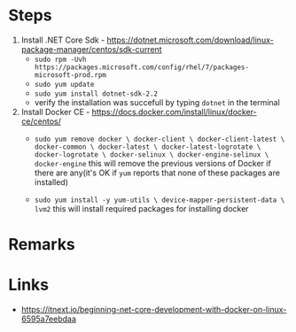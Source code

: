 
# Steps
1. Install .NET Core Sdk - https://dotnet.microsoft.com/download/linux-package-manager/centos/sdk-current
    - ``sudo rpm -Uvh https://packages.microsoft.com/config/rhel/7/packages-microsoft-prod.rpm``
    - ``sudo yum update``
    - ``sudo yum install dotnet-sdk-2.2``
    - verify the installation was succefull by typing ``dotnet`` in the terminal
2. Install Docker CE - https://docs.docker.com/install/linux/docker-ce/centos/
    - ``sudo yum remove docker \
                  docker-client \
                  docker-client-latest \
                  docker-common \
                  docker-latest \
                  docker-latest-logrotate \
                  docker-logrotate \
                  docker-selinux \
                  docker-engine-selinux \
                  docker-engine`` this will remove the previous versions of Docker if there are any(it's OK if `yum` reports that none of these packages are installed)

    - ``sudo yum install -y yum-utils \
  device-mapper-persistent-data \
  lvm2`` this will install required packages for installing docker

    
# Remarks

# Links
- https://itnext.io/beginning-net-core-development-with-docker-on-linux-6595a7eebdaa
